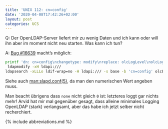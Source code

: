 ```yaml
---
title: 'UNIX 112: cn=config'
date: '2020-04-08T17:42:26+02:00'
layout: post
categories: UCS
---
```


Q: Der OpenLDAP-Server liefert mir zu wenig Daten und ich kann oder will ihn aber im moment nicht neu starten. Was kann ich tun?

A: [Bug #16639](https://forge.univention.org/bugzilla/show_bug.cgi?id=16639) macht’s möglich:
```bash
printf 'dn: cn=config\nchangetype: modify\nreplace: olcLogLevel\nolcLogLevel: %d\n\n' 256 |
 ldapmodify -xH ldapi:///
ldapsearch -xLLLo ldif-wrap=no -H ldapi:/// -s base -b 'cn=config' olcLogLevel
```

Siehe auch [man:slapd.conf(5)](https://www.openldap.org/doc/admin24/slapdconfig.html#loglevel%20%3Clevel%3E), da man den numerischen Wert angeben muss.

Man beacht übrigens dass `none` nicht gleich `0` ist: letzteres loggt gar nichts mehr!
Arvid hat mir mal gegenüber gesagt, dass alleine minimales Logging OpenLDAP (stark) verlangsamt, aber das habe ich jetzt selber nicht recherchiert.

{% include abbreviations.md %}
